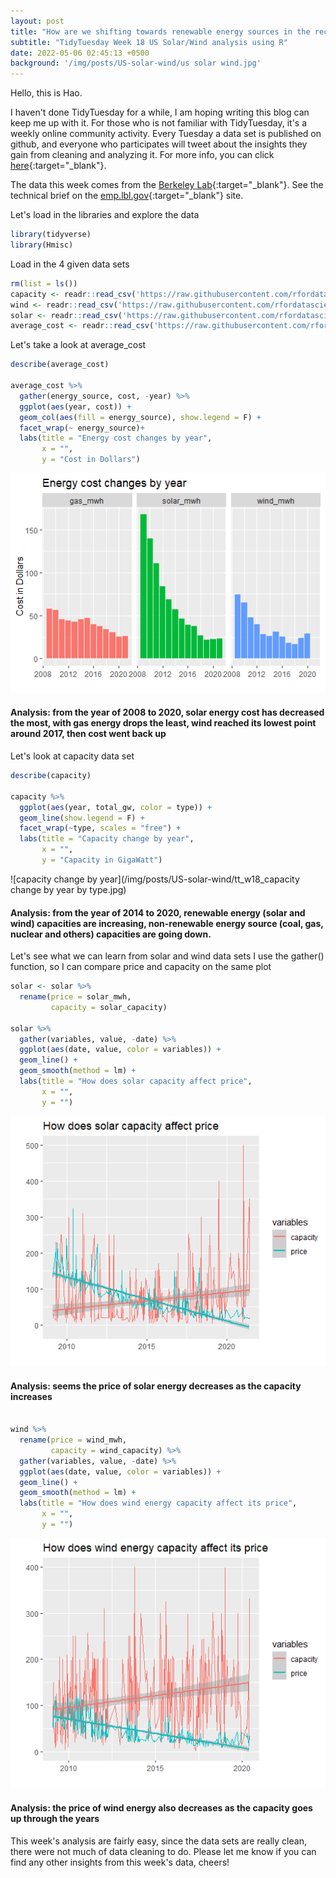 ```yaml
---
layout: post
title: "How are we shifting towards renewable energy sources in the recently years"
subtitle: "TidyTuesday Week 18 US Solar/Wind analysis using R"
date: 2022-05-06 02:45:13 +0500
background: '/img/posts/US-solar-wind/us solar wind.jpg'
---
```

Hello, this is Hao.

I haven't done TidyTuesday for a while, I am hoping writing this blog can keep me up with it. For those who is not familiar with TidyTuesday, it's a weekly online community activity. Every Tuesday a data set is published on github, and everyone who participates will tweet about the insights they gain from cleaning and analyzing it. For more info, you can click [here](https://www.tidytuesday.com/){:target="_blank"}.

The data this week comes from the [Berkeley Lab](https://emp.lbl.gov/utility-scale-solar){:target="_blank"}. See the technical brief on the [emp.lbl.gov](https://emp.lbl.gov/utility-scale-solar){:target="_blank"} site.

Let's load in the libraries and explore the data

```r
library(tidyverse)
library(Hmisc)
```

Load in the 4 given data sets

```r
rm(list = ls())
capacity <- readr::read_csv('https://raw.githubusercontent.com/rfordatascience/tidytuesday/master/data/2022/2022-05-03/capacity.csv')
wind <- readr::read_csv('https://raw.githubusercontent.com/rfordatascience/tidytuesday/master/data/2022/2022-05-03/wind.csv')
solar <- readr::read_csv('https://raw.githubusercontent.com/rfordatascience/tidytuesday/master/data/2022/2022-05-03/solar.csv')
average_cost <- readr::read_csv('https://raw.githubusercontent.com/rfordatascience/tidytuesday/master/data/2022/2022-05-03/average_cost.csv')

```

Let's take a look at average_cost

```r
describe(average_cost)

average_cost %>% 
  gather(energy_source, cost, -year) %>% 
  ggplot(aes(year, cost)) +
  geom_col(aes(fill = energy_source), show.legend = F) +
  facet_wrap(~ energy_source)+
  labs(title = "Energy cost changes by year",
       x = "",
       y = "Cost in Dollars")
```
![energy cost](/img/posts/US-solar-wind/tt_w18_energy_cost_by_year.jpg)


#### Analysis: from the year of 2008 to 2020, solar energy cost has decreased the most, with gas energy drops the least, wind reached its lowest point around 2017, then cost went back up

Let's look at capacity data set

```r
describe(capacity)

capacity %>% 
  ggplot(aes(year, total_gw, color = type)) +
  geom_line(show.legend = F) +
  facet_wrap(~type, scales = "free") +
  labs(title = "Capacity change by year",
       x = "",
       y = "Capacity in GigaWatt")
```
![capacity change by year](/img/posts/US-solar-wind/tt_w18_capacity change by year by type.jpg)

#### Analysis: from the year of 2014 to 2020, renewable energy (solar and wind) capacities are increasing, non-renewable energy source (coal, gas, nuclear and others) capacities are going down.

Let's see what we can learn from solar and wind data sets
I use the gather() function, so I can compare price and capacity on the same plot

```r
solar <- solar %>% 
  rename(price = solar_mwh,
         capacity = solar_capacity)

solar %>% 
  gather(variables, value, -date) %>% 
  ggplot(aes(date, value, color = variables)) +
  geom_line() +
  geom_smooth(method = lm) +
  labs(title = "How does solar capacity affect price",
       x = "",
       y = "")
```
![solar capacity vs price](/img/posts/US-solar-wind/tt_w18_solar_capacity_vs_price.jpg)

#### Analysis: seems the price of solar energy decreases as the capacity increases
  

```r

wind %>% 
  rename(price = wind_mwh,
         capacity = wind_capacity) %>% 
  gather(variables, value, -date) %>% 
  ggplot(aes(date, value, color = variables)) +
  geom_line() +
  geom_smooth(method = lm) +
  labs(title = "How does wind energy capacity affect its price",
       x = "",
       y = "")
```
![wind capacity vs price](/img/posts/US-solar-wind/tt_w18_wind.jpg)
#### Analysis: the price of wind energy also decreases as the capacity goes up through the years

This week's analysis are fairly easy, since the data sets are really clean, there were not much of data cleaning to do. Please let me know if you can find any other insights from this week's data, cheers!